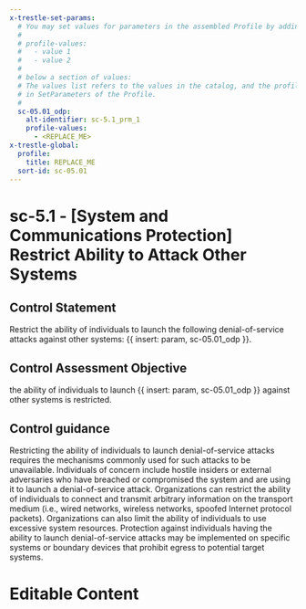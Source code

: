 ```yaml
---
x-trestle-set-params:
  # You may set values for parameters in the assembled Profile by adding
  #
  # profile-values:
  #   - value 1
  #   - value 2
  #
  # below a section of values:
  # The values list refers to the values in the catalog, and the profile-values represent values
  # in SetParameters of the Profile.
  #
  sc-05.01_odp:
    alt-identifier: sc-5.1_prm_1
    profile-values:
      - <REPLACE_ME>
x-trestle-global:
  profile:
    title: REPLACE_ME
  sort-id: sc-05.01
---
```


# sc-5.1 - \[System and Communications Protection\] Restrict Ability to Attack Other Systems

## Control Statement

Restrict the ability of individuals to launch the following denial-of-service attacks against other systems: {{ insert: param, sc-05.01_odp }}.

## Control Assessment Objective

the ability of individuals to launch {{ insert: param, sc-05.01_odp }} against other systems is restricted.

## Control guidance

Restricting the ability of individuals to launch denial-of-service attacks requires the mechanisms commonly used for such attacks to be unavailable. Individuals of concern include hostile insiders or external adversaries who have breached or compromised the system and are using it to launch a denial-of-service attack. Organizations can restrict the ability of individuals to connect and transmit arbitrary information on the transport medium (i.e., wired networks, wireless networks, spoofed Internet protocol packets). Organizations can also limit the ability of individuals to use excessive system resources. Protection against individuals having the ability to launch denial-of-service attacks may be implemented on specific systems or boundary devices that prohibit egress to potential target systems.

# Editable Content

<!-- Make additions and edits below -->
<!-- The above represents the contents of the control as received by the profile, prior to additions. -->
<!-- If the profile makes additions to the control, they will appear below. -->
<!-- The above markdown may not be edited but you may edit the content below, and/or introduce new additions to be made by the profile. -->
<!-- If there is a yaml header at the top, parameter values may be edited. Use --set-parameters to incorporate the changes during assembly. -->
<!-- The content here will then replace what is in the profile for this control, after running profile-assemble. -->
<!-- The current profile has no added parts for this control, but you may add new ones here. -->
<!-- Each addition must have a heading either of the form ## Control my_addition_name -->
<!-- or ## Part a. (where the a. refers to one of the control statement labels.) -->
<!-- "## Control" parts are new parts added after the statement part. -->
<!-- "## Part" parts are new parts added into the top-level statement part with that label. -->
<!-- Subparts may be added with nested hash levels of the form ### My Subpart Name -->
<!-- underneath the parent ## Control or ## Part being added -->
<!-- See https://ibm.github.io/compliance-trestle/tutorials/ssp_profile_catalog_authoring/ssp_profile_catalog_authoring for guidance. -->
